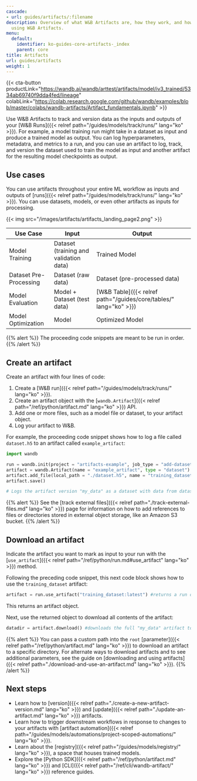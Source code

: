 ```yaml
---
cascade:
- url: guides/artifacts/:filename
description: Overview of what W&B Artifacts are, how they work, and how to get started
  using W&B Artifacts.
menu:
  default:
    identifier: ko-guides-core-artifacts-_index
    parent: core
title: Artifacts
url: guides/artifacts
weight: 1
---
```


{{< cta-button productLink="https://wandb.ai/wandb/arttest/artifacts/model/iv3_trained/5334ab69740f9dda4fed/lineage" colabLink="https://colab.research.google.com/github/wandb/examples/blob/master/colabs/wandb-artifacts/Artifact_fundamentals.ipynb" >}}

Use W&B Artifacts to track and version data as the inputs and outputs of your [W&B Runs]({{< relref path="/guides/models/track/runs/" lang="ko" >}}). For example, a model training run might take in a dataset as input and produce a trained model as output. You can log hyperparameters, metadatra, and metrics to a run, and you can use an artifact to log, track, and version the dataset used to train the model as input and another artifact for the resulting model checkpoints as output.

## Use cases
You can use artifacts throughout your entire ML workflow as inputs and outputs of [runs]({{< relref path="/guides/models/track/runs/" lang="ko" >}}). You can use datasets, models, or even other artifacts as inputs for processing.

{{< img src="/images/artifacts/artifacts_landing_page2.png" >}}

| Use Case               | Input                       | Output                       |
|------------------------|-----------------------------|------------------------------|
| Model Training         | Dataset (training and validation data)     | Trained Model                |
| Dataset Pre-Processing | Dataset (raw data)          | Dataset (pre-processed data) |
| Model Evaluation       | Model + Dataset (test data) | [W&B Table]({{< relref path="/guides/core/tables/" lang="ko" >}})                        |
| Model Optimization     | Model                       | Optimized Model              |


{{% alert %}}
The proceeding code snippets are meant to be run in order.
{{% /alert %}}

## Create an artifact

Create an artifact with four lines of code:
1. Create a [W&B run]({{< relref path="/guides/models/track/runs/" lang="ko" >}}).
2. Create an artifact object with the [`wandb.Artifact`]({{< relref path="/ref/python/artifact.md" lang="ko" >}}) API.
3. Add one or more files, such as a model file or dataset, to your artifact object.
4. Log your artifact to W&B.

For example, the proceeding code snippet shows how to log a file called `dataset.h5` to an artifact called `example_artifact`:

```python
import wandb

run = wandb.init(project = "artifacts-example", job_type = "add-dataset")
artifact = wandb.Artifact(name = "example_artifact", type = "dataset")
artifact.add_file(local_path = "./dataset.h5", name = "training_dataset")
artifact.save()

# Logs the artifact version "my_data" as a dataset with data from dataset.h5
```

{{% alert %}}
See the [track external files]({{< relref path="./track-external-files.md" lang="ko" >}}) page for information on how to add references to files or directories stored in external object storage, like an Amazon S3 bucket. 
{{% /alert %}}

## Download an artifact
Indicate the artifact you want to mark as input to your run with the [`use_artifact`]({{< relref path="/ref/python/run.md#use_artifact" lang="ko" >}}) method.

Following the preceding code snippet, this next code block shows how to use the `training_dataset` artifact: 

```python
artifact = run.use_artifact("training_dataset:latest") #returns a run object using the "my_data" artifact
```
This returns an artifact object.

Next, use the returned object to download all contents of the artifact:

```python
datadir = artifact.download() #downloads the full "my_data" artifact to the default directory.
```

{{% alert %}}
You can pass a custom path into the `root` [parameter]({{< relref path="/ref/python/artifact.md" lang="ko" >}}) to download an artifact to a specific directory. For alternate ways to download artifacts and to see additional parameters, see the guide on [downloading and using artifacts]({{< relref path="./download-and-use-an-artifact.md" lang="ko" >}}).
{{% /alert %}}


## Next steps
* Learn how to [version]({{< relref path="./create-a-new-artifact-version.md" lang="ko" >}}) and [update]({{< relref path="./update-an-artifact.md" lang="ko" >}}) artifacts.
* Learn how to trigger downstream workflows in response to changes to your artifacts with [artifact automation]({{< relref path="/guides/models/automations/project-scoped-automations/" lang="ko" >}}).
* Learn about the [registry]({{< relref path="/guides/models/registry/" lang="ko" >}}), a space that houses trained models.
* Explore the [Python SDK]({{< relref path="/ref/python/artifact.md" lang="ko" >}}) and [CLI]({{< relref path="/ref/cli/wandb-artifact/" lang="ko" >}}) reference guides.